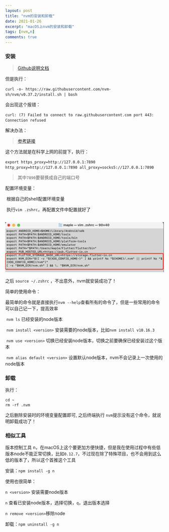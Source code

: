 ```yaml
---
layout: post
title: "nvm的安装和卸载"
date: 2021-01-26
excerpt: "macOS上nvm的安装和卸载"
tags: [nvm,n]
comments: true 
---
```


### 安装

> [Github说明文档](https://github.com/nvm-sh/nvm)

但是执行：

​	`curl -o- https://raw.githubusercontent.com/nvm-sh/nvm/v0.37.2/install.sh | bash`

会出现这个报错：

​	`curl: (7) Failed to connect to raw.githubusercontent.com port 443: Connection refused`

解决办法：

> [参考链接](https://zhuanlan.zhihu.com/p/115450863)

这个方法就是在科学上网的前提下，执行：

​	```export https_proxy=http://127.0.0.1:7890 http_proxy=http://127.0.0.1:7890 all_proxy=socks5://127.0.0.1:7890```

> 其中`7890`要替换成自己的端口号

配置环境变量：

​	根据自己的shell配置环境变量

​	执行```vim .zshrc```，再配置文件中配置就好了

​	![image-20210126081312103](/assets/images/image-20210126081312103.png)

之后 ```source ~/.zshrc``` ，不出意外，nvm就安装成功了！

简单的使用命令：

​	最简单的命令就是直接执行```nvm --help```查看所有的命令了，但是一些常用的命令可以自己记一下，提高效率

​	```nvm ls``` 已经安装的node版本

​	```nvm install <version>``` 安装需要的node版本，比如```nvm install v10.16.3```

​	```nvm use <version>``` 切换已经安装node版本，切换之前要确保已经安装过这个版本

​	```nvm alias default <version>``` 设置默认node版本，nvm不会记录上一次使用的node版本



### 卸载

执行：

```
cd ~
rm -rf .nvm
```

之后删除安装时的环境变量配置即可, 之后终端执行 `nvm`提示没有这个命令，就说明卸载成功了！



### 相似工具

版本控制工具 n，在macOS上这个要更加方便快捷，但是我在使用过程中有些低版本node不能正常切换，比如`0.12.7`，不过现在除了特殊项目，也不会用到这么低的版本了，所以这个首推这个工具

安装：```npm install -g n```

使用也很简单：

```n <version>``` 安装需要node版本

```n``` 查看已安装node版本，选择切换，```q```，退出版本选择

```n remove <version>```移除node

卸载：```npm uninstall -g n```

